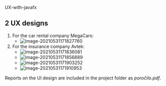 UX-with-javafx

## 2 UX designs

1. For the car rental company MegaCars:
   - ![image-20210531171827760](/home/gapi/.config/Typora/typora-user-images/image-20210531171827760.png)
2. For the insurance company Avtek:
   - ![image-20210531171836081](/home/gapi/.config/Typora/typora-user-images/image-20210531171836081.png)
   - ![image-20210531171856889](/home/gapi/.config/Typora/typora-user-images/image-20210531171856889.png)
   - ![image-20210531171903252](/home/gapi/.config/Typora/typora-user-images/image-20210531171903252.png)
   - ![image-20210531171910953](/home/gapi/.config/Typora/typora-user-images/image-20210531171910953.png)

Reports on the UI design are included in the project folder as *poročilo.pdf*.
